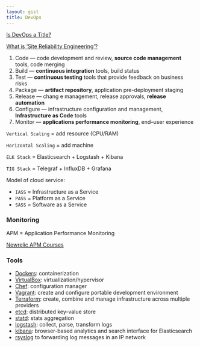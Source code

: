 ```yaml
---
layout: gist
title: DevOps
---
```


[Is DevOps a Title?](https://devops.com/is-devops-a-title/)

[What is ‘Site Reliability Engineering’?](https://landing.google.com/sre/interview/ben-treynor.html)

1. Code — code development and review, **source code management** tools, code merging
2. Build — **continuous integration** tools, build status
3. Test — **continuous testing** tools that provide feedback on business risks
4. Package — **artifact repository**, application pre-deployment staging
5. Release — chang  e management, release approvals, **release automation**
6. Configure — infrastructure configuration and management, **Infrastructure as Code** tools
7. Monitor — **applications performance monitoring**, end–user experience

`Vertical Scaling` = add resource (CPU/RAM)

`Horizontal Scaling` = add machine

`ELK Stack` = Elasticsearch + Logstash + Kibana

`TIG Stack` = Telegraf + InfluxDB + Grafana

Model of cloud service:
- `IASS` = Infrastructure as a Service 
- `PASS` = Platform as a Service 
- `SASS` = Software as a Service


### Monitoring

APM = Application Performance Monitoring

[Newrelic APM Courses](https://learn.newrelic.com/courses/intro_apm)

### Tools
- [Dockers](/docker.md): containerization
- [VirtualBox](https://www.virtualbox.org/): virtualization/hypervisor
- [Chef](/chef.md): configuration manager
- [Vagrant](/vagrant.md): create and configure portable development environment
- [Terraform](/terraform.md): create, combine and manage infrastructure across multiple providers
- [etcd](https://github.com/coreos/etcd): distributed key-value store
- [statd](https://github.com/coreos/etcd): stats aggregation
- [logstash](https://www.elastic.co/products/logstash): collect, parse, transform logs
- [kibana](https://www.elastic.co/products/kibana): browser-based analytics and search interface for Elasticsearch
- [rsyslog](http://www.rsyslog.com/) to forwarding log messages in an IP network
